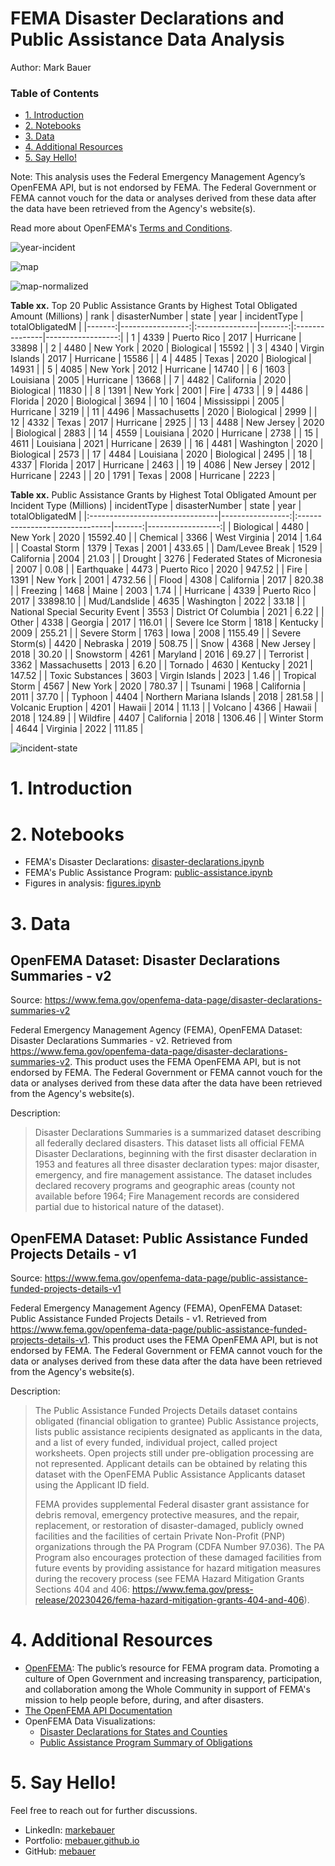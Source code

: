 # FEMA Disaster Declarations and Public Assistance Data Analysis
Author: Mark Bauer

### Table of Contents
* [1. Introduction](#1-Introduction)  
* [2. Notebooks](#2-Notebooks)  
* [3. Data](#3-Data)  
* [4. Additional Resources](#4-Additional-Resources)  
* [5. Say Hello!](#5-Say-Hello)  

Note: This analysis uses the Federal Emergency Management Agency’s OpenFEMA API, but is not endorsed by FEMA. The Federal Government or FEMA cannot vouch for the data or analyses derived from these data after the data have been retrieved from the Agency's website(s).

Read more about OpenFEMA's [Terms and Conditions](https://www.fema.gov/about/openfema/terms-conditions).

![year-incident](figures/year-incident.png)

![map](figures/total-obligated-map.png)

![map-normalized](figures/total-obligated-normalized-map.png)

**Table xx.** Top 20 Public Assistance Grants by Highest Total Obligated Amount (Millions)
|   rank |   disasterNumber | state          |   year | incidentType   |   totalObligatedM |
|-------:|-----------------:|:---------------|-------:|:---------------|------------------:|
|      1 |             4339 | Puerto Rico    |   2017 | Hurricane      |             33898 |
|      2 |             4480 | New York       |   2020 | Biological     |             15592 |
|      3 |             4340 | Virgin Islands |   2017 | Hurricane      |             15586 |
|      4 |             4485 | Texas          |   2020 | Biological     |             14931 |
|      5 |             4085 | New York       |   2012 | Hurricane      |             14740 |
|      6 |             1603 | Louisiana      |   2005 | Hurricane      |             13668 |
|      7 |             4482 | California     |   2020 | Biological     |             11830 |
|      8 |             1391 | New York       |   2001 | Fire           |              4733 |
|      9 |             4486 | Florida        |   2020 | Biological     |              3694 |
|     10 |             1604 | Mississippi    |   2005 | Hurricane      |              3219 |
|     11 |             4496 | Massachusetts  |   2020 | Biological     |              2999 |
|     12 |             4332 | Texas          |   2017 | Hurricane      |              2925 |
|     13 |             4488 | New Jersey     |   2020 | Biological     |              2883 |
|     14 |             4559 | Louisiana      |   2020 | Hurricane      |              2738 |
|     15 |             4611 | Louisiana      |   2021 | Hurricane      |              2639 |
|     16 |             4481 | Washington     |   2020 | Biological     |              2573 |
|     17 |             4484 | Louisiana      |   2020 | Biological     |              2495 |
|     18 |             4337 | Florida        |   2017 | Hurricane      |              2463 |
|     19 |             4086 | New Jersey     |   2012 | Hurricane      |              2243 |
|     20 |             1791 | Texas          |   2008 | Hurricane      |              2223 |

**Table xx.** Public Assistance Grants by Highest Total Obligated Amount per Incident Type (Millions)
| incidentType                    |   disasterNumber | state                          |   year |   totalObligatedM |
|:--------------------------------|-----------------:|:-------------------------------|-------:|------------------:|
| Biological                      |             4480 | New York                       |   2020 |          15592.40 |
| Chemical                        |             3366 | West Virginia                  |   2014 |              1.64 |
| Coastal Storm                   |             1379 | Texas                          |   2001 |            433.65 |
| Dam/Levee Break                 |             1529 | California                     |   2004 |             21.03 |
| Drought                         |             3276 | Federated States of Micronesia |   2007 |              0.08 |
| Earthquake                      |             4473 | Puerto Rico                    |   2020 |            947.52 |
| Fire                            |             1391 | New York                       |   2001 |           4732.56 |
| Flood                           |             4308 | California                     |   2017 |            820.38 |
| Freezing                        |             1468 | Maine                          |   2003 |              1.74 |
| Hurricane                       |             4339 | Puerto Rico                    |   2017 |          33898.10 |
| Mud/Landslide                   |             4635 | Washington                     |   2022 |             33.18 |
| National Special Security Event |             3553 | District Of Columbia           |   2021 |              6.22 |
| Other                           |             4338 | Georgia                        |   2017 |            116.01 |
| Severe Ice Storm                |             1818 | Kentucky                       |   2009 |            255.21 |
| Severe Storm                    |             1763 | Iowa                           |   2008 |           1155.49 |
| Severe Storm(s)                 |             4420 | Nebraska                       |   2019 |            508.75 |
| Snow                            |             4368 | New Jersey                     |   2018 |             30.20 |
| Snowstorm                       |             4261 | Maryland                       |   2016 |             69.27 |
| Terrorist                       |             3362 | Massachusetts                  |   2013 |              6.20 |
| Tornado                         |             4630 | Kentucky                       |   2021 |            147.52 |
| Toxic Substances                |             3603 | Virgin Islands                 |   2023 |              1.46 |
| Tropical Storm                  |             4567 | New York                       |   2020 |            780.37 |
| Tsunami                         |             1968 | California                     |   2011 |             37.70 |
| Typhoon                         |             4404 | Northern Mariana Islands       |   2018 |            281.58 |
| Volcanic Eruption               |             4201 | Hawaii                         |   2014 |             11.13 |
| Volcano                         |             4366 | Hawaii                         |   2018 |            124.89 |
| Wildfire                        |             4407 | California                     |   2018 |           1306.46 |
| Winter Storm                    |             4644 | Virginia                       |   2022 |            111.85 |

![incident-state](figures/incident-state.png)


# 1. Introduction


# 2. Notebooks
- FEMA's Disaster Declarations: [disaster-declarations.ipynb](https://github.com/mebauer/fema-disaster-information/blob/main/disaster-declarations.ipynb)
- FEMA's Public Assistance Program: [public-assistance.ipynb](https://github.com/mebauer/fema-disaster-information/blob/main/public-assistance.ipynb)
- Figures in analysis: [figures.ipynb](https://github.com/mebauer/fema-disaster-information/blob/main/figures.ipynb)

# 3. Data
## OpenFEMA Dataset: Disaster Declarations Summaries - v2
Source: https://www.fema.gov/openfema-data-page/disaster-declarations-summaries-v2

Federal Emergency Management Agency (FEMA), OpenFEMA Dataset: Disaster Declarations Summaries - v2. Retrieved from https://www.fema.gov/openfema-data-page/disaster-declarations-summaries-v2. This product uses the FEMA OpenFEMA API, but is not endorsed by FEMA. The Federal Government or FEMA cannot vouch for the data or analyses derived from these data after the data have been retrieved from the Agency's website(s).

Description:  
>Disaster Declarations Summaries is a summarized dataset describing all federally declared disasters. This dataset lists all official FEMA Disaster Declarations, beginning with the first disaster declaration in 1953 and features all three disaster declaration types: major disaster, emergency, and fire management assistance. The dataset includes declared recovery programs and geographic areas (county not available before 1964; Fire Management records are considered partial due to historical nature of the dataset).

## OpenFEMA Dataset: Public Assistance Funded Projects Details - v1
Source: https://www.fema.gov/openfema-data-page/public-assistance-funded-projects-details-v1

Federal Emergency Management Agency (FEMA), OpenFEMA Dataset: Public Assistance Funded Projects Details - v1. Retrieved from https://www.fema.gov/openfema-data-page/public-assistance-funded-projects-details-v1. This product uses the FEMA OpenFEMA API, but is not endorsed by FEMA. The Federal Government or FEMA cannot vouch for the data or analyses derived from these data after the data have been retrieved from the Agency's website(s).

Description:  
>The Public Assistance Funded Projects Details dataset contains obligated (financial obligation to grantee) Public Assistance projects, lists public assistance recipients designated as applicants in the data, and a list of every funded, individual project, called project worksheets. Open projects still under pre-obligation processing are not represented. Applicant details can be obtained by relating this dataset with the OpenFEMA Public Assistance Applicants dataset using the Applicant ID field.
>
>FEMA provides supplemental Federal disaster grant assistance for debris removal, emergency protective measures, and the repair, replacement, or restoration of disaster-damaged, publicly owned facilities and the facilities of certain Private Non-Profit (PNP) organizations through the PA Program (CDFA Number 97.036). The PA Program also encourages protection of these damaged facilities from future events by providing assistance for hazard mitigation measures during the recovery process (see FEMA Hazard Mitigation Grants Sections 404 and 406: https://www.fema.gov/press-release/20230426/fema-hazard-mitigation-grants-404-and-406).

# 4. Additional Resources
- [OpenFEMA](https://www.fema.gov/about/reports-and-data/openfema): The public’s resource for FEMA program data. Promoting a culture of Open Government and increasing transparency, participation, and collaboration among the Whole Community in support of FEMA's mission to help people before, during, and after disasters.
- [The OpenFEMA API Documentation](https://www.fema.gov/about/openfema/api)
- OpenFEMA Data Visualizations:
    - [Disaster Declarations for States and Counties](https://www.fema.gov/data-visualization/disaster-declarations-states-and-counties)
    - [Public Assistance Program Summary of Obligations](https://www.fema.gov/data-visualization/public-assistance-program-summary-obligations)

# 5. Say Hello!
Feel free to reach out for further discussions.
- LinkedIn: [markebauer](https://www.linkedin.com/in/markebauer/)  
- Portfolio: [mebauer.github.io](https://mebauer.github.io/)
- GitHub: [mebauer](https://github.com/mebauer) 
